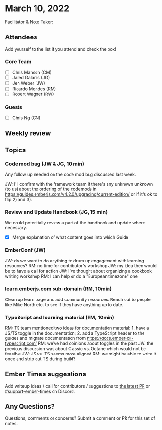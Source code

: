 # March 10, 2022

Facilitator & Note Taker:

## Attendees

Add yourself to the list if you attend and check the box!

### Core Team

- [ ] Chris Manson (CM)
- [ ] Jared Galanis (JG)
- [ ] Jen Weber (JW)
- [ ] Ricardo Mendes (RM)
- [ ] Robert Wagner (RW)

### Guests

- [ ] Chris Ng (CN)

## Weekly review

## Topics

### Code mod bug (JW & JG, 10 min)

Any follow up needed on the code mod bug discussed last week.

JW: I'll confirm with the framework team if there's any unknown unknown (to us) about the ordering of the codemods in https://guides.emberjs.com/v4.2.0/upgrading/current-edition/ or if it's ok to flip 2) and 3).

### Review and Update Handbook (JG, 15 min)

We could potentially review a part of the handbook and update where necessary.

- [x] Merge explanation of what content goes into which Guide

### EmberConf (JW)

JW: do we want to do anything to drum up engagement with learning resources?
RM: no time for contributor's workshop
JW: my idea then would be to have a call for action
JW: I've thought about organizing a cookbook writing workshop
RM: I can help or do a "European timezone" one

### learn.emberjs.com sub-domain (RM, 10min)

Clean up learn page and add community resources. Reach out to people like
Mike North etc. to see if they have anything up to date.

### TypeScript and learning material (RM, 10min)

RM: TS team mentioned two ideas for documentation material: 1. have a JS/TS toggle in the documentation; 2. add a TypeScript header to the guides and migrate documentation from https://docs.ember-cli-typescript.com/
RM: we've had opinions about toggles in the past
JW: the previous discussion was about Classic vs. Octane which would not be feasible
JW: JS vs. TS seems more aligned
RM: we might be able to write it once and strip out TS during build?

## Ember Times suggestions

Add writeup ideas / call for contributors / suggestions to [the latest PR](https://github.com/ember-learn/ember-blog/pulls?q=is%3Aopen+is%3Apr+label%3A%22%F0%9F%97%9E+embertimes%22%20or%20#support-ember-times) or [#support-ember-times](https://discordapp.com/channels/480462759797063690/485450546887786506) on Discord.

## Any Questions?

Questions, comments or concerns? Submit a comment or PR for this set of notes.
